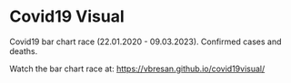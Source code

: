 # Covid19 Visual
Covid19 bar chart race (22.01.2020 - 09.03.2023). Confirmed cases and deaths.

Watch the bar chart race at: https://vbresan.github.io/covid19visual/
